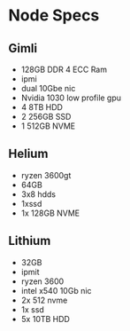 # Node Specs

## Gimli
* 128GB DDR 4 ECC Ram
* ipmi
* dual 10Gbe nic
* Nvidia 1030 low profile gpu
* 4 8TB HDD
* 2 256GB SSD
* 1 512GB NVME

## Helium
* ryzen 3600gt
* 64GB
* 3x8 hdds
* 1xssd
* 1x 128GB NVME

## Lithium
* 32GB
* ipmit
* ryzen 3600
* intel x540 10Gb nic
* 2x 512 nvme
* 1x ssd
* 5x 10TB HDD